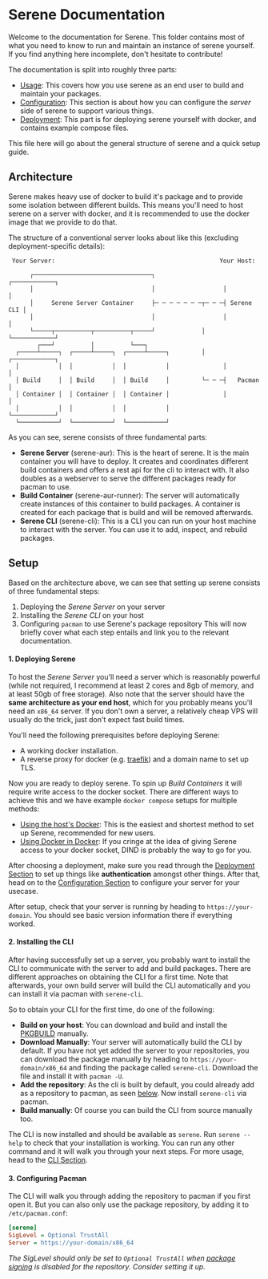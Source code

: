 # Serene Documentation
Welcome to the documentation for Serene. This folder contains most of what you need to know to run and maintain an instance of serene yourself. If you find anything here incomplete, don't hesitate to contribute!

The documentation is split into roughly three parts:
- [Usage](./usage/readme.md): This covers how you use serene as an end user to build and maintain your packages.
- [Configuration](./configuration/readme.md): This section is about how you can configure the _server_ side of serene to support various things.
- [Deployment](./deployment/readme.md): This part is for deploying serene yourself with docker, and contains example compose files.

This file here will go about the general structure of serene and a quick setup guide.

## Architecture
Serene makes heavy use of docker to build it's package and to provide some isolation between different builds. This means you'll need to host serene on a server with docker, and it is recommended to use the docker image that we provide to do that.

The structure of a conventional server looks about like this (excluding deployment-specific details):
```
 Your Server:                                              Your Host:

      ┌─────────────────────────────────┐                   ┌────────────┐
      │                                 │                   │            │
      │     Serene Server Container     ├─ ─ ─ ─ ─ ─ ─┬─ ─ ─┤ Serene CLI │
      │                                 │                   │            │
      └─────┬──────────┬──────────┬─────┘             │     └────────────┘
        ┌───┘          │          └───┐
  ┌─────┴─────┐  ┌─────┴─────┐  ┌─────┴─────┐         │     ┌────────────┐
  │           │  │           │  │           │               │            │
  │ Build     │  │ Build     │  │ Build     │         └─ ─ ─┤   Pacman   │
  │ Container │  │ Container │  │ Container │               │            │
  │           │  │           │  │           │               └────────────┘
  └───────────┘  └───────────┘  └───────────┘
```

As you can see, serene consists of three fundamental parts:
- **Serene Server** (serene-aur): This is the heart of serene. It is the main container you will have to deploy. It creates and coordinates different build containers and offers a rest api for the cli to interact with. It also doubles as a webserver to serve the different packages ready for pacman to use.
- **Build Container** (serene-aur-runner): The server will automatically create instances of this container to build packages. A container is created for each package that is build and will be removed afterwards.
- **Serene CLI** (serene-cli): This is a CLI you can run on your host machine to interact with the server. You can use it to add, inspect, and rebuild packages.

## Setup
Based on the architecture above, we can see that setting up serene consists of three fundamental steps:
1. Deploying the _Serene Server_ on your server
2. Installing the _Serene CLI_ on your host
3. Configuring `pacman` to use Serene's package repository
This will now briefly cover what each step entails and link you to the relevant documentation.

#### 1. Deploying Serene
To host the _Serene Server_ you'll need a server which is reasonably powerful (while not required, I recommend at least 2 cores and 8gb of memory, and at least 50gb of free storage). Also note that the server should have the **same architecture as your end host**, which for you probably means you'll need an `x86_64` server. If you don't own a server, a relatively cheap VPS will usually do the trick, just don't expect fast build times.

You'll need the following prerequisites before deploying Serene:
- A working docker installation.
- A reverse proxy for docker (e.g. [traefik](https://github.com/traefik/traefik)) and a domain name to set up TLS.

Now you are ready to deploy serene. To spin up _Build Containers_ it will require write access to the docker socket. There are different ways to achieve this and we have example `docker compose` setups for multiple methods:
- [Using the host's Docker](./deployment/host-docker.md): This is the easiest and shortest method to set up Serene, recommended for new users.
- [Using Docker in Docker](./deployment/docker-in-docker.md): If you cringe at the idea of giving Serene access to your docker socket, DIND is probably the way to go for you.

After choosing a deployment, make sure you read through the [Deployment Section](./deployment/readme.md) to set up things like **authentication** amongst other things. After that, head on to the [Configuration Section](./configuration/readme.md) to configure your server for your usecase.

After setup, check that your server is running by heading to `https://your-domain`. You should see basic version information there if everything worked.

#### 2. Installing the CLI
After having successfully set up a server, you probably want to install the CLI to communicate with the server to add and build packages. There are different approaches on obtaining the CLI for a first time. Note that afterwards, your own build server will build the CLI automatically and you can install it via pacman with `serene-cli`.

So to obtain your CLI for the first time, do one of the following:
- **Build on your host**: You can download and build and install the [PKGBUILD](https://github.com/VirtCode/serene-aur/tree/main/cli/PKGBUILD) manually.
- **Download Manually**: Your server will automatically build the CLI by default. If you have not yet added the server to your repositories, you can download the package manually by heading to `https://your-domain/x86_64` and finding the package called `serene-cli`. Download the file and install it with `pacman -U`.
- **Add the repository**: As the cli is built by default, you could already add as a repository to pacman, as seen [below](#3.-configuring-pacman). Now install `serene-cli` via pacman.
- **Build manually**: Of course you can build the CLI from source manually too.

The CLI is now installed and should be available as `serene`. Run `serene --help` to check that your installation is working. You can run any other command and it will walk you through your next steps. For more usage, head to the [CLI Section](./usage/cli.md).

#### 3. Configuring Pacman
The CLI will walk you through adding the repository to pacman if you first open it. But you can also only use the package repository, by adding it to `/etc/pacman.conf`:

```ini
[serene]
SigLevel = Optional TrustAll
Server = https://your-domain/x86_64
```

*The SigLevel should only be set to `Optional TrustAll` when [package signing](./configuration/package-signing.md) is disabled for the repository. Consider setting it up.*
